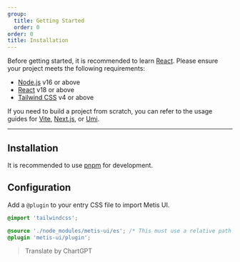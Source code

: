 ```yaml
---
group:
  title: Getting Started
  order: 0
order: 0
title: Installation
---
```


Before getting started, it is recommended to learn [React](https://react.dev). Please ensure your project meets the following requirements:

- [Node.js](https://nodejs.org/) v16 or above
- [React](https://reactjs.org/) v18 or above
- [Tailwind CSS](https://tailwindcss.com/) v4 or above

If you need to build a project from scratch, you can refer to the usage guides for [Vite](/docs/use-with-vite), [Next.js](/docs/use-with-vite), or [Umi](/docs/use-with-vite).

---

## Installation

It is recommended to use [pnpm](https://pnpm.io/) for development.

<InstallDependencies npm='$ npm install metis-ui --save' yarn='$ yarn add metis-ui' pnpm='$ pnpm install metis-ui --save' bun='$ bun add metis-ui'></InstallDependencies>

## Configuration

Add a `@plugin` to your entry CSS file to import Metis UI.

```css {3-4}
@import 'tailwindcss';

@source './node_modules/metis-ui/es'; /* This must use a relative path and should be adjusted based on the actual entry CSS file path */
@plugin 'metis-ui/plugin';
```

> Translate by ChartGPT
